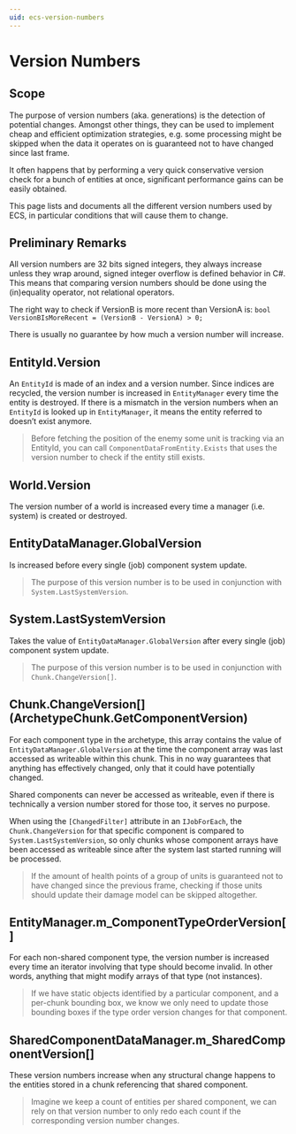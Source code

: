 ```yaml
---
uid: ecs-version-numbers
---
```

# Version Numbers

## Scope

The purpose of version numbers (aka. generations) is the detection of potential changes. Amongst other things, they can be used to implement cheap and efficient optimization strategies, e.g. some processing might be skipped when the data it operates on is guaranteed not to have changed since last frame.

It often happens that by performing a very quick conservative version check for a bunch of entities at once, significant performance gains can be easily obtained.

This page lists and documents all the different version numbers used by ECS, in particular conditions that will cause them to change.

## Preliminary Remarks

All version numbers are 32 bits signed integers, they always increase unless they wrap around, signed integer overflow is defined behavior in C#. This means that comparing version numbers should be done using the (in)equality operator, not relational operators.

The right way to check if VersionB is more recent than VersionA is:
`bool VersionBIsMoreRecent = (VersionB - VersionA) > 0;`

There is usually no guarantee by how much a version number will increase.

## EntityId.Version

An `EntityId` is made of an index and a version number. Since indices are recycled, the version number is increased in `EntityManager` every time the entity is destroyed. If there is a mismatch in the version numbers when an `EntityId` is looked up in `EntityManager`, it means the entity referred to doesn’t exist anymore.

> Before fetching the position of the enemy some unit is tracking via an EntityId, you can call `ComponentDataFromEntity.Exists` that uses the version number to check if the entity still exists.

## World.Version

The version number of a world is increased every time a manager (i.e. system) is created or destroyed.

## EntityDataManager.GlobalVersion

Is increased before every single (job) component system update.

> The purpose of this version number is to be used in conjunction with `System.LastSystemVersion`.

## System.LastSystemVersion

Takes the value of `EntityDataManager.GlobalVersion` after every single (job) component system update.

> The purpose of this version number is to be used in conjunction with `Chunk.ChangeVersion[]`.

## Chunk.ChangeVersion[] (ArchetypeChunk.GetComponentVersion)

For each component type in the archetype, this array contains the value of `EntityDataManager.GlobalVersion` at the time the component array was last accessed as writeable within this chunk. This in no way guarantees that anything has effectively changed, only that it could have potentially changed.

Shared components can never be accessed as writeable, even if there is technically a version number stored for those too, it serves no purpose.

When using the `[ChangedFilter]` attribute in an `IJobForEach`, the `Chunk.ChangeVersion` for that specific component is compared to `System.LastSystemVersion`, so only chunks whose component arrays have been accessed as writeable since after the system last started running will be processed.

> If the amount of health points of a group of units is guaranteed not to have changed since the previous frame, checking if those units should update their damage model can be skipped altogether.

## EntityManager.m_ComponentTypeOrderVersion[]

For each non-shared component type, the version number is increased every time an iterator involving that type should become invalid. In other words, anything that might modify arrays of that type (not instances).

> If we have static objects identified by a particular component, and a per-chunk bounding box, we know we only need to update those bounding boxes if the type order version changes for that component.

## SharedComponentDataManager.m_SharedComponentVersion[]

These version numbers increase when any structural change happens to the entities stored in a chunk referencing that shared component.

> Imagine we keep a count of entities per shared component, we can rely on that version number to only redo each count if the corresponding version number changes.
